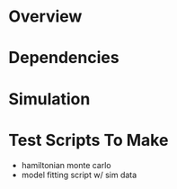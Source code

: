 # Overview

# Dependencies

# Simulation

# Test Scripts To Make
  * hamiltonian monte carlo
  * model fitting script w/ sim data
